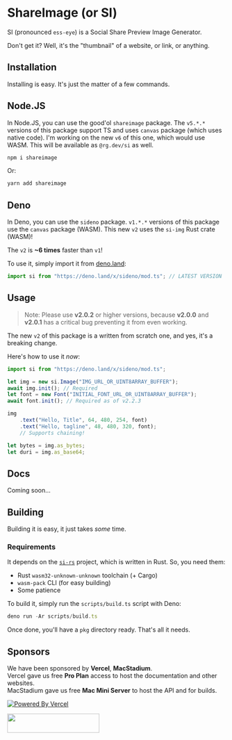 # ShareImage (or SI)

SI (pronounced `ess-eye`) is a Social Share Preview Image Generator.

Don't get it? Well, it's the "thumbnail" of a website, or link, or anything.

## Installation

Installing is easy. It's just the matter of a few commands.

## Node.JS

In Node.JS, you can use the good'ol `shareimage` package. The `v5.*.*` versions of this package support TS and uses `canvas` package (which uses native code).  I'm working on the new `v6` of this one, which would use WASM. This will be available as `@rg.dev/si` as well.

```sh
npm i shareimage


```

Or:

```sh
yarn add shareimage


```

## Deno

In Deno, you can use the `sideno` package. `v1.*.*` versions of this package use the `canvas` package (WASM). This new `v2` uses the `si-img` Rust crate (WASM)!

The `v2` is **~6 times** faster than `v1`!

To use it, simply import it from [deno.land](https://deno.land/x/sideno):

```ts
import si from "https://deno.land/x/sideno/mod.ts"; // LATEST VERSION


```

## Usage

> Note: Please use **v2.0.2** or higher versions, because **v2.0.0** and **v2.0.1** has a critical bug preventing it from even working.

The new `v2` of this package is a written from scratch one, and yes, it's a breaking change.

Here's how to use it *now*:

```ts
import si from "https://deno.land/x/sideno/mod.ts";

let img = new si.Image("IMG_URL_OR_UINT8ARRAY_BUFFER");
await img.init(); // Required
let font = new Font("INITIAL_FONT_URL_OR_UINT8ARRAY_BUFFER");
await font.init(); // Required as of v2.2.3

img
    .text("Hello, Title", 64, 480, 254, font)
    .text("Hello, tagline", 48, 480, 320, font);
    // Supports chaining!

let bytes = img.as_bytes;
let duri = img.as_base64;


```

## Docs

Coming soon...

## Building

Building it is easy, it just takes *some* time.

### Requirements

It depends on the [`si-rs`](https://github.com/regraphic/si-rs) project, which is written in Rust. So, you need them:

- Rust `wasm32-unknown-unknown` toolchain (+ Cargo)
- `wasm-pack` CLI (for easy building)
- Some patience

To build it, simply run the `scripts/build.ts` script with Deno:

```ts
deno run -Ar scripts/build.ts


```

Once done, you'll have a `pkg` directory ready. That's all it needs.

## Sponsors

We have been sponsored by **Vercel**, **MacStadium**.  
Vercel gave us free **Pro Plan** access to host the documentation and other websites.  
MacStadium gave us free **Mac Mini Server** to host the API and for builds.

[![Powered By Vercel](https://res.cloudinary.com/zype/image/upload/ShareImage/powered-by-vercel.png)](https://vercel.com/?utm_source=zypeoss&utm_campaign=oss)

<img src="https://res.cloudinary.com/zype/image/upload/ShareImage/MacStadium" height="44" width="212">
